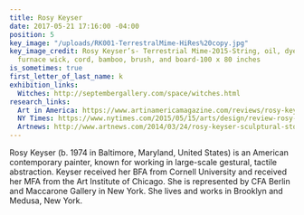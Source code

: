 ```yaml
---
title: Rosy Keyser
date: 2017-05-21 17:16:00 -04:00
position: 5
key_image: "/uploads/RK001-TerrestralMime-HiRes%20copy.jpg"
key_image_credit: Rosy Keyser’s- Terrestrial Mime-2015-String, oil, dye, acrylic enamel,
  furnace wick, cord, bamboo, brush, and board-100 x 80 inches
is_sometimes: true
first_letter_of_last_name: k
exhibition_links:
  Witches: http://septembergallery.com/space/witches.html
research_links:
  Art in America: https://www.artinamericamagazine.com/reviews/rosy-keyser/
  NY Times: https://www.nytimes.com/2015/05/15/arts/design/review-rosy-keyser-the-hell-bitch.html
  Artnews: http://www.artnews.com/2014/03/24/rosy-keyser-sculptural-stories-that-never-end/
---
```


Rosy Keyser (b. 1974 in Baltimore, Maryland, United States) is an American contemporary painter, known for working in large-scale gestural, tactile abstraction. Keyser received her BFA from Cornell University and received her MFA from the Art Institute of Chicago. She is represented by CFA Berlin and Maccarone Gallery in New York. She lives and works in Brooklyn and Medusa, New York.